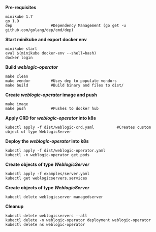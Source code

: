 **Pre-requisites**  
```
minikube 1.7
go 1.9
dep                 #Dependency Management (go get -u github.com/golang/dep/cmd/dep)
```

**Start minikube and export docker env** 
```
minikube start
eval $(minikube docker-env --shell=bash)
docker login
```

**Build _weblogic-operator_**
```
make clean
make vendor         #Uses dep to populate vendors
make build          #Build binary and files to dist/
``` 

**Create _weblogic-operator_ image and push** 
```
make image
make push           #Pushes to docker hub
``` 

**Apply CRD for _weblogic-operator_ into k8s**
```
kubectl apply -f dist/weblogic-crd.yaml          #Creates custom object of type WeblogicServer
``` 

**Deploy the _weblogic-operator_ into k8s**
```
kubectl apply -f dist/weblogic-operator.yaml
kubectl -n weblogic-operator get pods
``` 

**Create objects of type _WeblogicServer_**
```
kubectl apply -f examples/server.yaml
kubectl get weblogicservers,services
``` 

**Create objects of type _WeblogicServer_**
```
kubectl delete weblogicserver managedserver
``` 

**Cleanup**
```
kubectl delete weblogicservers --all
kubectl delete -n weblogic-operator deployment weblogic-operator
kubectl delete ns weblogic-operator
```